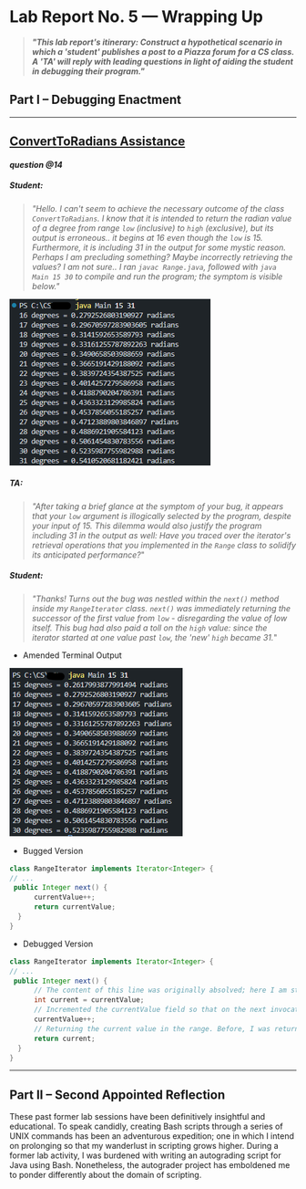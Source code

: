 # Lab Report No. 5 &mdash; Wrapping Up
> ***"This lab report's itinerary: Construct a hypothetical scenario in which a 'student' publishes a post to a Piazza forum for a CS class. A 'TA' will reply with leading questions in light of aiding the student in debugging their program."***

## Part I &ndash; Debugging Enactment

-----

## <ins> ConvertToRadians Assistance </ins>
#### ***question @14***

##### Student:
> *"Hello. I can't seem to achieve the necessary outcome of the class `ConvertToRadians`. I know that it is intended to return the radian value of a degree from range `low` (inclusive) to `high` (exclusive), but its output is erroneous.. it begins at 16 even though the `low` is 15. Furthermore, it is including 31 in the output for some mystic reason. Perhaps I am precluding something? Maybe incorrectly retrieving the values? I am not sure.. I ran `javac Range.java`, followed with `java Main 15 30` to compile and run the program; the symptom is visible below."*

![Symptom](Symptom.png)

##### TA:
> *"After taking a brief glance at the symptom of your bug, it appears that your `low` argument is illogically selected by the program, despite your input of 15. This dilemma would also justify the program including 31 in the output as well: Have you traced over the iterator's retrieval operations that you implemented in the `Range` class to solidify its anticipated performance?*"

##### Student:
> *"Thanks! Turns out the bug was nestled within the `next()` method inside my `RangeIterator` class. `next()` was immediately returning the successor of the first value from `low` - disregarding the value of low itself. This bug had also paid a toll on the `high` value: since the iterator started at one value past `low`, the 'new' `high` became 31.*"

- Amended Terminal Output

 ![Output](Correct-Output.png)

- Bugged Version

 ```java
class RangeIterator implements Iterator<Integer> {
// ...
  public Integer next() {
       currentValue++;
       return currentValue;
   }
}
```
- Debugged Version

 ```java
class RangeIterator implements Iterator<Integer> {
// ...
  public Integer next() {
       // The content of this line was originally absolved; here I am storing a shallow copy of currentValue.
       int current = currentValue;
       // Incremented the currentValue field so that on the next invocation, the value will be updated.
       currentValue++;
       // Returning the current value in the range. Before, I was returning the immediate successor.
       return current;
   }
}
```

-----

## Part II &ndash; Second Appointed Reflection

These past former lab sessions have been definitively insightful and educational. To speak candidly, creating Bash scripts through a series of UNIX commands has been an adventurous expedition; one in which I intend on prolonging so that my wanderlust in scripting grows higher. During a former lab activity, I was burdened with writing an autograding script for Java using Bash. Nonetheless, the autograder project has emboldened me to ponder differently about the domain of scripting.
